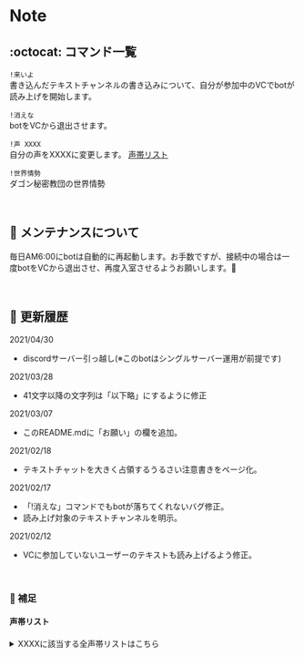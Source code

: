 # Note  

## :octocat: コマンド一覧

`!来いよ`  
書き込んだテキストチャンネルの書き込みについて、自分が参加中のVCでbotが読み上げを開始します。

`!消えな`  
botをVCから退出させます。

`!声 XXXX`  
自分の声をXXXXに変更します。 [声帯リスト](#声帯リスト)

`!世界情勢`  
ダゴン秘密教団の世界情勢

&nbsp;
## :wrench: メンテナンスについて

毎日AM6:00にbotは自動的に再起動します。お手数ですが、接続中の場合は一度botをVCから退出させ、再度入室させるようお願いします。:ant:

&nbsp;
## :date: 更新履歴

2021/04/30

- discordサーバー引っ越し(※このbotはシングルサーバー運用が前提です)

2021/03/28

- 41文字以降の文字列は「以下略」にするように修正

2021/03/07

- このREADME.mdに「お願い」の欄を追加。

2021/02/18

- テキストチャットを大きく占領するうるさい注意書きをページ化。

2021/02/17

- 「!消えな」コマンドでもbotが落ちてくれないバグ修正。
- 読み上げ対象のテキストチャンネルを明示。

2021/02/12

- VCに参加していないユーザーのテキストも読み上げるよう修正。

&nbsp;
### :memo: 補足
#### 声帯リスト

<details>
<summary>XXXXに該当する全声帯リストはこちら</summary>
<div>
Aditi | Amy | Astrid | Bianca | Brian | Camila | Carla | Carmen | Celine | Chantal | Conchita | Cristiano | Dora | Emma | Enrique | Ewa | Filiz | Geraint | Giorgio | Gwyneth | Hans | Ines | Ivy | Jacek | Jan | Joanna | Joey | Justin | Karl | Kendra | Kevin | Kimberly | Lea | Liv | Lotte | Lucia | Lupe | Mads | Maja | Marlene | Mathieu | Matthew | Maxim | Mia | Miguel | Mizuki | Naja | Nicole | Penelope | Raveena | Ricardo | Ruben | Russell | Salli | Seoyeon | Takumi | Tatyana | Vicki | Vitoria | Zeina | Zhiyu
</div>
</details>
